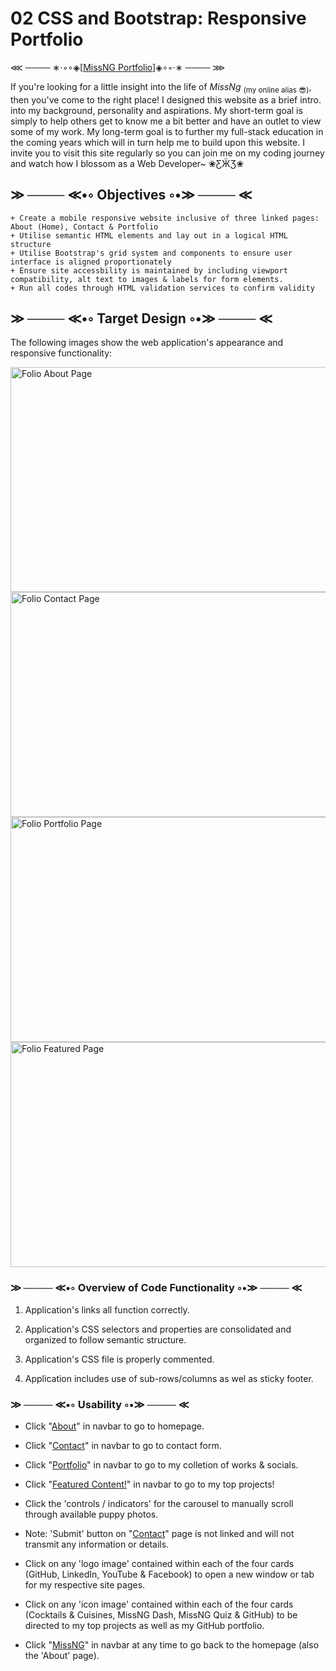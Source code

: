 # 02 CSS and Bootstrap: Responsive Portfolio

⋘ ──── ∗⋅◦∘◈\[[MissNG Portfolio](https://missng-git.github.io/Portfolio/)\]◈∘◦⋅∗ ──── ⋙

If you're looking for a little insight into the life of _MissNg_ <sub>(my online alias 😎)</sub>, then you've come to the right place! I designed this website as a brief intro. into my background, personality and aspirations. My short-term goal is simply to help others get to know me a bit better and have an outlet to view some of my work. My long-term goal is to further my full-stack education in the coming years which will in turn help me to build upon this website. I invite you to visit this site regularly so you can join me on my coding journey and watch how I blossom as a Web Developer~ ❀ƸӜƷ❀

## ≫ ──── ≪•◦ Objectives ◦•≫ ──── ≪

```
+ Create a mobile responsive website inclusive of three linked pages: About (Home), Contact & Portfolio
+ Utilise semantic HTML elements and lay out in a logical HTML structure
+ Utilise Bootstrap's grid system and components to ensure user interface is aligned proportionately
+ Ensure site accessbility is maintained by including viewport compatibility, alt text to images & labels for form elements.
+ Run all codes through HTML validation services to confirm validity

```

## ≫ ──── ≪•◦ Target Design ◦•≫ ──── ≪

The following images show the web application's appearance and responsive functionality:

<p float="left">
    <img src="https://github.com/MissNG-Git/folio/blob/main/Assets/img/about.PNG" alt="Folio About Page" width="600" height="360" style="margin-right: 10px;">
    <img src="https://github.com/MissNG-Git/folio/blob/main/Assets/img/contact.PNG" alt="Folio Contact Page" width="600" height="360" style="margin-right: 10px;">
    <img src="https://github.com/MissNG-Git/folio/blob/main/Assets/img/portfolio.PNG" alt="Folio Portfolio Page" width="600" height="360" style="margin-right: 10px;">
    <img src="https://github.com/MissNG-Git/folio/blob/main/Assets/img/featured.PNG" alt="Folio Featured Page" width="600" height="360" style="margin-right: 10px;">
</p>

### ≫ ──── ≪•◦ Overview of Code Functionality ◦•≫ ──── ≪

1. Application's links all function correctly.

2. Application's CSS selectors and properties are consolidated and organized to follow semantic structure.

3. Application's CSS file is properly commented.

4. Application includes use of sub-rows/columns as wel as sticky footer.

### ≫ ──── ≪•◦ Usability ◦•≫ ──── ≪

- Click "<a href="https://missng-git.github.io/BCS_Responsive-Portfolio/index.html">About</a>" in navbar to go to homepage.

- Click "<a href="https://missng-git.github.io/BCS_Responsive-Portfolio/Pages/contact.html">Contact</a>" in navbar to go to contact form.

- Click "<a href="https://missng-git.github.io/BCS_Responsive-Portfolio/Pages/portfolio.html">Portfolio</a>" in navbar to go to my colletion of works & socials.

- Click "<a href="https://missng-git.github.io/BCS_Responsive-Portfolio/Pages/featured.html">Featured Content!</a>" in navbar to go to my top projects!

- Click the 'controls / indicators' for the carousel to manually scroll through available puppy photos.

- Note: 'Submit' button on "<a href="https://missng-git.github.io/BCS_Responsive-Portfolio/Pages/contact.html">Contact</a>" page is not linked and will not transmit any information or details.

- Click on any 'logo image' contained within each of the four cards (GitHub, LinkedIn, YouTube & Facebook) to open a new window or tab for my respective site pages.

- Click on any 'icon image' contained within each of the four cards (Cocktails & Cuisines, MissNG Dash, MissNG Quiz & GitHub) to be directed to my top projects as well as my GitHub portfolio.

- Click "<a href="https://missng-git.github.io/BCS_Responsive-Portfolio/index.html">MissNG</a>" in navbar at any time to go back to the homepage (also the 'About' page).

